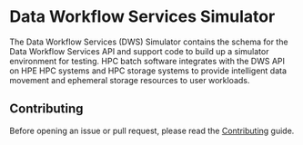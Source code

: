# Data Workflow Services Simulator

The Data Workflow Services (DWS) Simulator contains the schema for the Data Workflow Services API and support code to build up a simulator environment for testing. HPC batch software integrates with the DWS API on HPE HPC systems and HPC storage systems to provide intelligent data movement and ephemeral storage resources to user workloads.

## Contributing

Before opening an issue or pull request, please read the [Contributing] guide.

[contributing]: CONTRIBUTING.md
